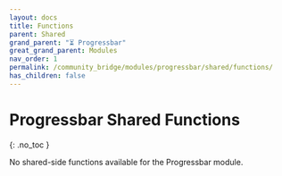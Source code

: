 ```yaml
---
layout: docs
title: Functions
parent: Shared
grand_parent: "⏳ Progressbar"
great_grand_parent: Modules
nav_order: 1
permalink: /community_bridge/modules/progressbar/shared/functions/
has_children: false
---
```


# Progressbar Shared Functions
{: .no_toc }

No shared-side functions available for the Progressbar module.
